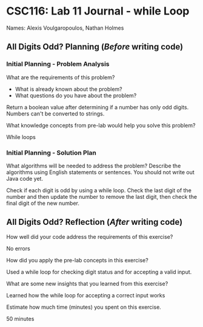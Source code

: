 # CSC116: Lab 11 Journal - while Loop

Names: Alexis Voulgaropoulos, Nathan Holmes

## All Digits Odd? Planning (***Before*** writing code)

### Initial Planning - Problem Analysis

What are the requirements of this problem?

* What is already known about the problem?
* What questions do you have about the problem?

Return a boolean value after determining if a number has only odd digits. Numbers can't be converted to strings.

What knowledge concepts from pre-lab would help you solve this problem?

While loops

### Initial Planning - Solution Plan

What algorithms will be needed to address the problem? Describe the algorithms using English statements or sentences. You should not write out Java code yet.

Check if each digit is odd by using a while loop. Check the last digit of the number and then update the number to remove the last digit, then check the final digit of the new number.

## All Digits Odd? Reflection (***After*** writing code)

How well did your code address the requirements of this exercise? 

No errors

How did you apply the pre-lab concepts in this exercise? 

Used a while loop for checking digit status and for accepting a valid input.

What are some new insights that you learned from this exercise? 

Learned how the while loop for accepting a correct input works

Estimate how much time (minutes) you spent on this exercise.

50 minutes